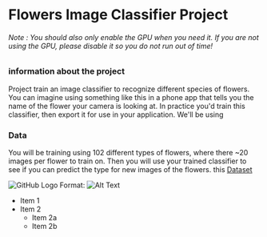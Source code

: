 # Flowers Image Classifier Project


###### Note :  You should also only enable the GPU when you need it. If you are not using the GPU, please disable it so you do not run out of time!

### information about the project 
Project train an image classifier to recognize different species of flowers. You can imagine using something like this in a phone app that tells you the name of the flower your camera is looking at. In practice you'd train this classifier, then export it for use in your application. We'll be using 


### Data
You will be training using 102 different types of flowers, where there ~20 images per flower to train on.  Then you will use your trained classifier to see if you can predict the type for new images of the flowers.
this [Dataset](http://www.robots.ox.ac.uk/~vgg/data/flowers/102/index.html)



![GitHub Logo](/images/logo.png)
Format: ![Alt Text](url)

* Item 1
* Item 2
  * Item 2a
  * Item 2b
